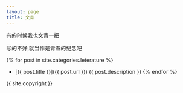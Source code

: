 ```yaml
---
layout: page
title: 文青
---
```


有的时候我也文青一把

写的不好,就当作是青春的纪念吧

{% for post in site.categories.leterature %}
*   [{{ post.title }}]({{ post.url }})
    {{ post.description }}
{% endfor %}

{{ site.copyright }}
